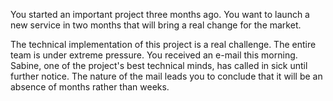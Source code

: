 You started an important project three months ago. You want to launch a new service in two months that will bring a real change for the market.

The technical implementation of this project is a real challenge. The entire team is under extreme pressure. You received an e-mail this morning. Sabine, one of the project's best technical minds, has called in sick until further notice. The nature of the mail leads you to conclude that it will be an absence of months rather than weeks.
